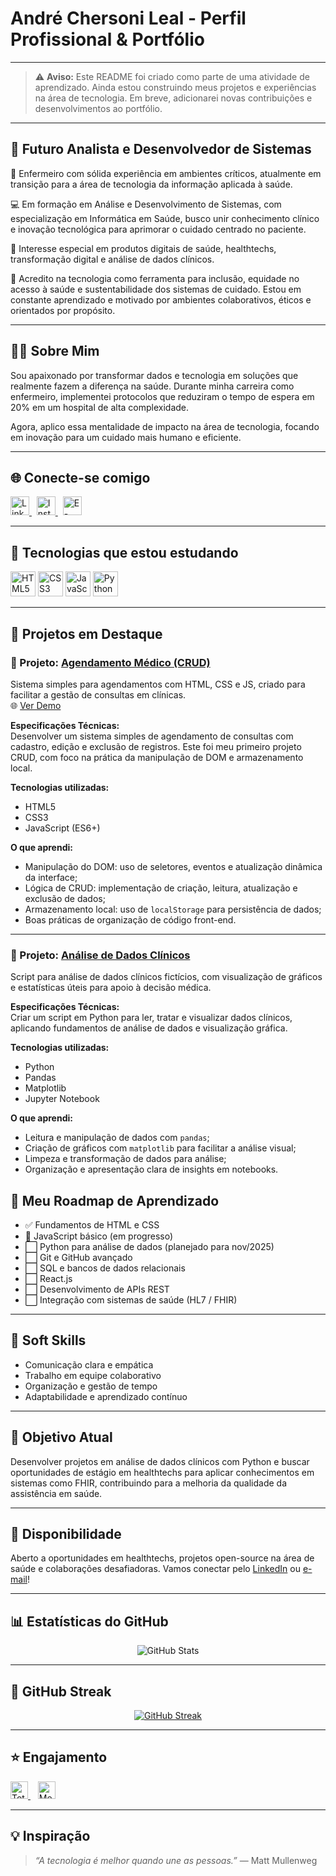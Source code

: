 # André Chersoni Leal - Perfil Profissional & Portfólio

---

> ⚠️ **Aviso:** Este README foi criado como parte de uma atividade de aprendizado. Ainda estou construindo meus projetos e experiências na área de tecnologia. Em breve, adicionarei novas contribuições e desenvolvimentos ao portfólio.

---

## 🚀 Futuro Analista e Desenvolvedor de Sistemas

🏥 Enfermeiro com sólida experiência em ambientes críticos, atualmente em transição para a área de tecnologia da informação aplicada à saúde.

💻 Em formação em Análise e Desenvolvimento de Sistemas, com especialização em Informática em Saúde, busco unir conhecimento clínico e inovação tecnológica para aprimorar o cuidado centrado no paciente.

📌 Interesse especial em produtos digitais de saúde, healthtechs, transformação digital e análise de dados clínicos.

🌱 Acredito na tecnologia como ferramenta para inclusão, equidade no acesso à saúde e sustentabilidade dos sistemas de cuidado. Estou em constante aprendizado e motivado por ambientes colaborativos, éticos e orientados por propósito.

---

## 🙋‍♂️ Sobre Mim

Sou apaixonado por transformar dados e tecnologia em soluções que realmente fazem a diferença na saúde. Durante minha carreira como enfermeiro, implementei protocolos que reduziram o tempo de espera em 20% em um hospital de alta complexidade.

Agora, aplico essa mentalidade de impacto na área de tecnologia, focando em inovação para um cuidado mais humano e eficiente.

---

## 🌐 Conecte-se comigo

<p align="left">
  <a href="https://www.linkedin.com/in/andré-chersoni-leal-655570244" target="_blank" rel="noopener noreferrer">
    <img src="https://cdn.jsdelivr.net/gh/devicons/devicon/icons/linkedin/linkedin-original.svg" width="30" alt="LinkedIn" />
  </a>
  &nbsp;
  <a href="https://www.instagram.com/an_leal_" target="_blank" rel="noopener noreferrer">
    <img src="https://img.icons8.com/fluency/48/instagram-new.png" width="30" alt="Instagram" />
  </a>
  &nbsp;
  <a href="mailto:a.chersonileal@gmail.com" target="_blank" rel="noopener noreferrer">
    <img src="https://cdn-icons-png.flaticon.com/512/561/561127.png" width="30" alt="E-mail" />
  </a>
</p>

---

## 🧠 Tecnologias que estou estudando

<p align="left">
  <img src="https://cdn.jsdelivr.net/gh/devicons/devicon/icons/html5/html5-original.svg" width="40" alt="HTML5" />
  <img src="https://cdn.jsdelivr.net/gh/devicons/devicon/icons/css3/css3-original.svg" width="40" alt="CSS3" />
  <img src="https://cdn.jsdelivr.net/gh/devicons/devicon/icons/javascript/javascript-original.svg" width="40" alt="JavaScript" />
  <img src="https://cdn.jsdelivr.net/gh/devicons/devicon/icons/python/python-original.svg" width="40" alt="Python" />
</p>

---

## 🚀 Projetos em Destaque

### 📌 Projeto: [Agendamento Médico (CRUD)](https://github.com/achersonileal/agendamento-medico)
Sistema simples para agendamentos com HTML, CSS e JS, criado para facilitar a gestão de consultas em clínicas.  
🌐 [Ver Demo](https://achersonileal.github.io/agendamento-medico)

**Especificações Técnicas:**  
Desenvolver um sistema simples de agendamento de consultas com cadastro, edição e exclusão de registros. Este foi meu primeiro projeto CRUD, com foco na prática da manipulação de DOM e armazenamento local.

**Tecnologias utilizadas:**
- HTML5  
- CSS3  
- JavaScript (ES6+)

**O que aprendi:**
- Manipulação do DOM: uso de seletores, eventos e atualização dinâmica da interface;  
- Lógica de CRUD: implementação de criação, leitura, atualização e exclusão de dados;  
- Armazenamento local: uso de `localStorage` para persistência de dados;  
- Boas práticas de organização de código front-end.

---

### 📌 Projeto: [Análise de Dados Clínicos](https://github.com/achersonileal/analise-dados-clinicos)
Script para análise de dados clínicos fictícios, com visualização de gráficos e estatísticas úteis para apoio à decisão médica.

**Especificações Técnicas:**  
Criar um script em Python para ler, tratar e visualizar dados clínicos, aplicando fundamentos de análise de dados e visualização gráfica.

**Tecnologias utilizadas:**
- Python  
- Pandas  
- Matplotlib  
- Jupyter Notebook

**O que aprendi:**
- Leitura e manipulação de dados com `pandas`;  
- Criação de gráficos com `matplotlib` para facilitar a análise visual;  
- Limpeza e transformação de dados para análise;  
- Organização e apresentação clara de insights em notebooks.


## 🧭 Meu Roadmap de Aprendizado

- ✅ Fundamentos de HTML e CSS  
- 🔄 JavaScript básico (em progresso)  
- ⬜ Python para análise de dados (planejado para nov/2025)  
- ⬜ Git e GitHub avançado  
- ⬜ SQL e bancos de dados relacionais  
- ⬜ React.js  
- ⬜ Desenvolvimento de APIs REST  
- ⬜ Integração com sistemas de saúde (HL7 / FHIR)

---

## 🤝 Soft Skills

- Comunicação clara e empática  
- Trabalho em equipe colaborativo  
- Organização e gestão de tempo  
- Adaptabilidade e aprendizado contínuo  

---

## 🎯 Objetivo Atual

Desenvolver projetos em análise de dados clínicos com Python e buscar oportunidades de estágio em healthtechs para aplicar conhecimentos em sistemas como FHIR, contribuindo para a melhoria da qualidade da assistência em saúde.

---

## 🚀 Disponibilidade

Aberto a oportunidades em healthtechs, projetos open-source na área de saúde e colaborações desafiadoras. Vamos conectar pelo [LinkedIn](https://www.linkedin.com/in/andré-chersoni-leal-655570244) ou [e-mail](mailto:a.chersonileal@gmail.com)!

---

## 📊 Estatísticas do GitHub

<div align="center">
  <img src="https://github-readme-stats.vercel.app/api?username=achersonileal&show_icons=true&theme=dark" alt="GitHub Stats" />
</div>

---

## 🎯 GitHub Streak

<div align="center">
  <a href="https://git.io/streak-stats">
    <img src="https://streak-stats.demolab.com/?user=achersonileal&theme=dark&background=000000" alt="GitHub Streak" />
  </a>
</div>

---

## ⭐ Engajamento

<p align="left">
  <a href="https://github.com/achersonileal?tab=repositories&sort=stargazers" target="_blank" rel="noopener noreferrer">
    <img alt="Total de estrelas" src="https://custom-icon-badges.demolab.com/github/stars/achersonileal?color=55960c&style=for-the-badge&labelColor=488207&logo=star&label=estrelas" height="28" />
  </a>
  &nbsp;&nbsp;
  <a href="https://github.com/achersonileal" target="_blank" rel="noopener noreferrer">
    <img alt="Me siga no GitHub" src="https://img.shields.io/badge/Me%20siga-GitHub-181717?style=for-the-badge&logo=github" height="28" />
  </a>
</p>

---

## 💡 Inspiração

> _“A tecnologia é melhor quando une as pessoas.”_ — Matt Mullenweg

